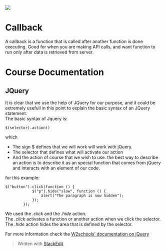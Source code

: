 
![](http://i.imgur.com/BgUMUGU.png)    
 
# Callback
  
A callback is a function that is called after another function is done executing.
Good for when you are making API calls, and want function to run only after data is retrieved from server.    


# Course Documentation 

## JQuery

It is clear that we use the help of JQuery for our purpose, and it could be extremely usefull in this point to explain the basic syntax of an JQuery statement.  
The basic syntax of Jquery is:  

    $(selector).action()

which  

 - The sign $ defines that we will work will work with jQuery.   
 - The selector that defines what will activate our action   
 - And the action of course that we wish to use. the best way to describe an action is to describe it as an special function that comes from jQuery and interacts with an element of our code.

for this example:  

    $("button").click(function () {
                $("p").hide("slow", function () {
                    alert("The paragraph is now hidden");
                });
            });  

We used the *.click* and the *.hide* action.   
The *.click* activates a function or another action when we click the selector.  
The *.hide* action hides the area that is defined by the selector.  
  
For more information check the [W2schools' documentation on jQuery](http://www.w3schools.com/jquery/jquery_syntax.asp)

> Written with [StackEdit](https://stackedit.io/).